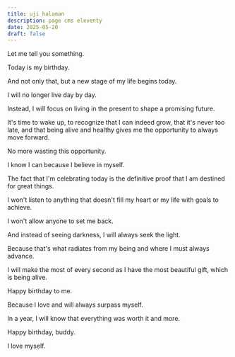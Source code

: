 ```yaml
---
title: uji halaman
description: page cms eleventy
date: 2025-05-20
draft: false
---
```

Let me tell you something.

Today is my birthday.

And not only that, but a new stage of my life begins today.

I will no longer live day by day.

Instead, I will focus on living in the present to shape a promising future.

It's time to wake up, to recognize that I can indeed grow, that it's never too late, and that being alive and healthy gives me the opportunity to always move forward.

No more wasting this opportunity.

I know I can because I believe in myself.

The fact that I'm celebrating today is the definitive proof that I am destined for great things.

I won't listen to anything that doesn't fill my heart or my life with goals to achieve.

I won't allow anyone to set me back.

And instead of seeing darkness, I will always seek the light.

Because that's what radiates from my being and where I must always advance.

I will make the most of every second as I have the most beautiful gift, which is being alive.

Happy birthday to me.

Because I love and will always surpass myself.

In a year, I will know that everything was worth it and more.

Happy birthday, buddy.

I love myself.
